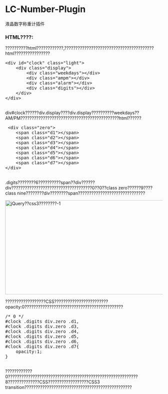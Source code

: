 # LC-Number-Plugin
液晶数字称重计插件
<h3>HTML????:</h3>
                            <p>??????????html????????????,????????????????????????????????????????html????????????????</p>
                            <pre class="brush:html">
&lt;div id="clock" class="light"&gt;
    &lt;div class="display"&gt;
        &lt;div class="weekdays"&gt;&lt;/div&gt;
        &lt;div class="ampm"&gt;&lt;/div&gt;
        &lt;div class="alarm"&gt;&lt;/div&gt;
        &lt;div class="digits"&gt;&lt;/div&gt;
    &lt;/div&gt;
&lt;/div&gt;
                            </pre>
                            <p><span class="m">div#clock</span>??????<span class="m">div.display</span>????<span class="m">div.display</span>??????????weekdays??AM/PM????????????????????????????????????????????html??????</p>
                            <pre class="brush:html">
 &lt;div class="zero"&gt;
    &lt;span class="d1"&gt;&lt;/span&gt;
    &lt;span class="d2"&gt;&lt;/span&gt;
    &lt;span class="d3"&gt;&lt;/span&gt;
    &lt;span class="d4"&gt;&lt;/span&gt;
    &lt;span class="d5"&gt;&lt;/span&gt;
    &lt;span class="d6"&gt;&lt;/span&gt;
    &lt;span class="d7"&gt;&lt;/span&gt;
&lt;/div&gt;                               
                            </pre>
                            <p><span class="m">.digits</span>????????6??????????span??div??????div????????????????????????????????????0??0??class <span class="m">zero</span>??????9????class <span class="m">nine</span>????????div????????span??????????????????????????????</p>
                            <p><img class="lazy" src="http://www.htmleaf.com/load.gif" data-original="http://img.htmleaf.com/1412/the_digits_explained.jpg" alt="jQuery??css3????????-1" width="620" height="300"></p>
                            <p>??????????????????CSS????????????????????????<span class="m">opacity:0</span>????????????????????????????????????????????</p>
                            <pre class="brush:css">
/* 0 */
#clock .digits div.zero .d1,
#clock .digits div.zero .d3,
#clock .digits div.zero .d4,
#clock .digits div.zero .d5,
#clock .digits div.zero .d6,
#clock .digits div.zero .d7{
    opacity:1;
}                                
                            </pre>
                            <p>????????????0??????????????????????????????????????????????????????????8??????????????CSS??????????????????CSS3 transition????????????????????????????????????????????????</p>
